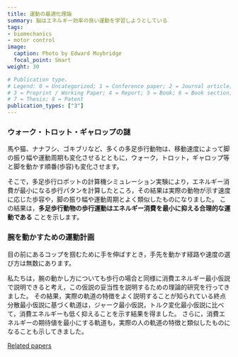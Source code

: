 ```yaml
---
title: 運動の最適化理論
summary: 脳はエネルギー効率の良い運動を学習しようとしている
tags:
- biomechanics
- motor control
image:
  caption: Photo by Edward Muybridge
  focal_point: Smart
weight: 30

# Publication type.
# Legend: 0 = Uncategorized; 1 = Conference paper; 2 = Journal article;
# 3 = Preprint / Working Paper; 4 = Report; 5 = Book; 6 = Book section;
# 7 = Thesis; 8 = Patent
publication_types: ["3"]
---
```


### ウォーク・トロット・ギャロップの謎

馬や猫、ナナフシ、ゴキブリなど、多くの多足歩行動物は、移動速度によって脚の振り幅や運動周期も変化させるとともに，ウォーク，トロット，ギャロップ等と脚を動かす順番(歩容)も変化させます。 

そこで，多足歩行ロボットの計算機シミュレーション実験により，エネルギー消費が最小になる歩行パタンを計算したところ，その結果は実際の動物が示す速度に応じた歩容や，脚の振り幅や運動周期とよく類似したものになりました。
この結果は，__多足歩行動物の歩行運動はエネルギー消費を最小に抑える合理的な運動である__ ことを示します。


### 腕を動かすための運動計画

目の前にあるコップを掴むために手を伸ばすとき，手先を動かす経路や速度の選び方は無数にあります。
<!--脳が，その中のどのような軌道を選択しているかについて様々な議論がされてきました。
先行研究では，腕の動きのなめらかさに注目したジャーク最小仮説，トルク変化最小仮説や，終端での手先のぶれを抑えることに注目した終点分散最小仮説等が有力な候補として議論されています。-->
私たちは，腕の動かし方についても歩行の場合と同様に消費エネルギー最小仮説で説明できると考え，この仮説の妥当性を説明するための理論的研究を行ってきました。
その結果，実際の軌道の特徴をよく説明することが知られている終点分散最小仮説に基づく軌道は，ジャーク最小仮説，トルク変化最小仮説に比べて，消費エネルギーも低く抑えることを示す結果を得ました。
さらに，消費エネルギーの期待値を最小にする軌道も，実際の人の軌道の特徴と類似したものになることも示してきました。

[Related papers](../papers/#planning)
